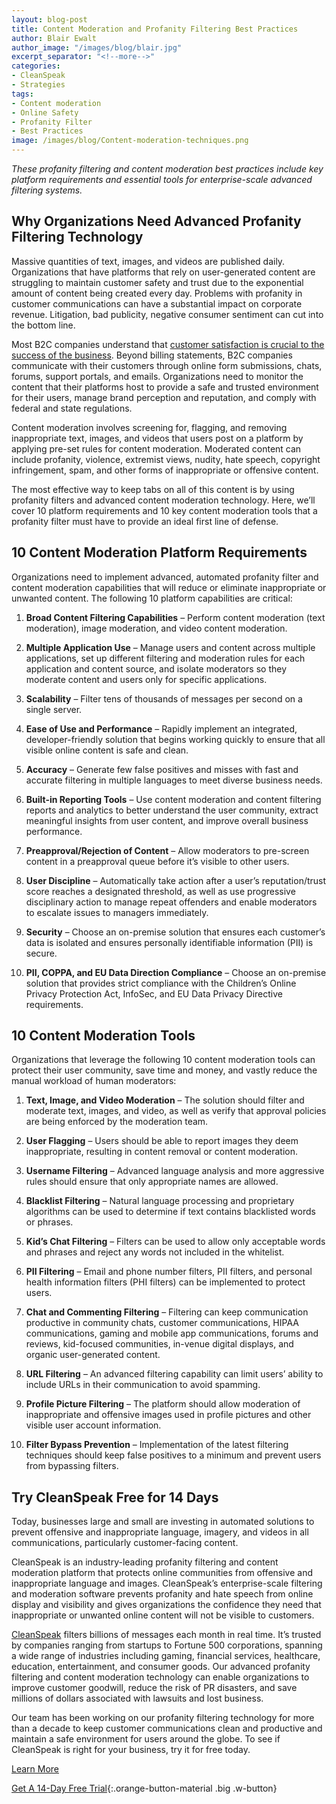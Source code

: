 ```yaml
---
layout: blog-post
title: Content Moderation and Profanity Filtering Best Practices
author: Blair Ewalt
author_image: "/images/blog/blair.jpg"
excerpt_separator: "<!--more-->"
categories:
- CleanSpeak
- Strategies
tags:
- Content moderation
- Online Safety
- Profanity Filter
- Best Practices
image: /images/blog/Content-moderation-techniques.png
---
```


_These profanity filtering and content moderation best practices include key platform requirements and essential tools for enterprise-scale advanced filtering systems._

<!--more-->

## Why Organizations Need Advanced Profanity Filtering Technology

Massive quantities of text, images, and videos are published daily. Organizations that have platforms that rely on user-generated content are struggling to maintain customer safety and trust due to the exponential amount of content being created every day. Problems with profanity in customer communications can have a substantial impact on corporate revenue. Litigation, bad publicity, negative consumer sentiment can cut into the bottom line.
 
Most B2C companies understand that [customer satisfaction is crucial to the success of the business](https://www.coloradotechcast.com/brian-pontarelli/). Beyond billing statements, B2C companies communicate with their customers through online form submissions, chats, forums, support portals, and emails. Organizations need to monitor the content that their platforms host to provide a safe and trusted environment for their users, manage brand perception and reputation, and comply with federal and state regulations.
 
Content moderation involves screening for, flagging, and removing inappropriate text, images, and videos that users post on a platform by applying pre-set rules for content moderation. Moderated content can include profanity, violence, extremist views, nudity, hate speech, copyright infringement, spam, and other forms of inappropriate or offensive content.
 
The most effective way to keep tabs on all of this content is by using profanity filters and advanced content moderation technology. Here, we’ll cover 10 platform requirements and 10 key content moderation tools that a profanity filter must have to provide an ideal first line of defense.

## 10 Content Moderation Platform Requirements
Organizations need to implement advanced, automated profanity filter and content moderation capabilities that will reduce or eliminate inappropriate or unwanted content. The following 10 platform capabilities are critical:
 
1. **Broad Content Filtering Capabilities** – Perform content moderation (text moderation), image moderation, and video content moderation.

2. **Multiple Application Use** – Manage users and content across multiple applications, set up different filtering and moderation rules for each application and content source, and isolate moderators so they moderate content and users only for specific applications.

3. **Scalability** – Filter tens of thousands of messages per second on a single server.

4. **Ease of Use and Performance** – Rapidly implement an integrated, developer-friendly solution that begins working quickly to ensure that all visible online content is safe and clean.

5. **Accuracy** – Generate few false positives and misses with fast and accurate filtering in multiple languages to meet diverse business needs.

6. **Built-in Reporting Tools** – Use content moderation and content filtering reports and analytics to better understand the user community, extract meaningful insights from user content, and improve overall business performance.

7. **Preapproval/Rejection of Content** – Allow moderators to pre-screen content in a preapproval queue before it’s visible to other users.

8. **User Discipline** – Automatically take action after a user’s reputation/trust score reaches a designated threshold, as well as use progressive disciplinary action to manage repeat offenders and enable moderators to escalate issues to managers immediately.

9. **Security** – Choose an on-premise solution that ensures each customer’s data is isolated and ensures personally identifiable information (PII) is secure.

10. **PII, COPPA, and EU Data Direction Compliance** – Choose an on-premise solution that provides strict compliance with the Children’s Online Privacy Protection Act, InfoSec, and EU Data Privacy Directive requirements.

## 10 Content Moderation Tools
Organizations that leverage the following 10 content moderation tools can protect their user community, save time and money, and vastly reduce the manual workload of human moderators:
 
1. **Text, Image, and Video Moderation** – The solution should filter and moderate text, images, and video, as well as verify that approval policies are being enforced by the moderation team.

2. **User Flagging** – Users should be able to report images they deem inappropriate, resulting in content removal or content moderation.

3. **Username Filtering** – Advanced language analysis and more aggressive rules should ensure that only appropriate names are allowed.

4. **Blacklist Filtering** – Natural language processing and proprietary algorithms can be used to determine if text contains blacklisted words or phrases.

5. **Kid’s Chat Filtering** – Filters can be used to allow only acceptable words and phrases and reject any words not included in the whitelist.

6. **PII Filtering** – Email and phone number filters, PII filters, and personal health information filters (PHI filters) can be implemented to protect users.

7. **Chat and Commenting Filtering** – Filtering can keep communication productive in community chats, customer communications, HIPAA communications, gaming and mobile app communications, forums and reviews, kid-focused communities, in-venue digital displays, and organic user-generated content.

8. **URL Filtering** – An advanced filtering capability can limit users’ ability to include URLs in their communication to avoid spamming.

9. **Profile Picture Filtering** – The platform should allow moderation of inappropriate and offensive images used in profile pictures and other visible user account information.

10. **Filter Bypass Prevention** – Implementation of the latest filtering techniques should keep false positives to a minimum and prevent users from bypassing filters.

## Try CleanSpeak Free for 14 Days
Today, businesses large and small are investing in automated solutions to prevent offensive and inappropriate language, imagery, and videos in all communications, particularly customer-facing content.
 
CleanSpeak is an industry-leading profanity filtering and content moderation platform that protects online communities from offensive and inappropriate language and images. CleanSpeak’s enterprise-scale filtering and moderation software prevents profanity and hate speech from online display and visibility and gives organizations the confidence they need that inappropriate or unwanted online content will not be visible to customers.
 
[CleanSpeak](https://cleanspeak.com) filters billions of messages each month in real time. It’s trusted by companies ranging from startups to Fortune 500 corporations, spanning a wide range of industries including gaming, financial services, healthcare, education, entertainment, and consumer goods. Our advanced profanity filtering and content moderation technology can enable organizations to improve customer goodwill, reduce the risk of PR disasters, and save millions of dollars associated with lawsuits and lost business.
 
Our team has been working on our profanity filtering technology for more than a decade to keep customer communications clean and productive and maintain a safe environment for users around the globe. To see if CleanSpeak is right for your business, try it for free today.
 
[Learn More](https://cleanspeak.com/products/profanity-filter)

[Get A 14-Day Free Trial](https://cleanspeak.com/try-cleanspeak){:.orange-button-material .big .w-button}

